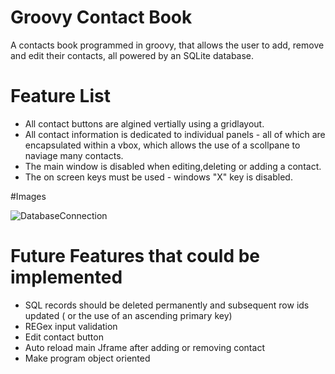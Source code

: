 # Groovy Contact Book
A contacts book programmed in groovy, that allows the user to add, remove and edit their contacts, all powered by an SQLite database.

# Feature List
- All contact buttons are algined vertially using a gridlayout.
- All contact information is dedicated to individual panels - all of which are encapsulated within a vbox, which allows the use of a scollpane to naviage many contacts.
-  The main window is disabled when editing,deleting or adding a contact.
-  The on screen keys must be used - windows "X" key is disabled.


#Images

![DatabaseConnection](https://i.imgur.com/LVTm2Yf.png)


# Future Features that could be implemented
- SQL records should be deleted permanently and subsequent row ids updated ( or the use of an ascending primary key)
- REGex input validation
- Edit contact button
- Auto reload main Jframe after adding or removing contact
- Make program object oriented
